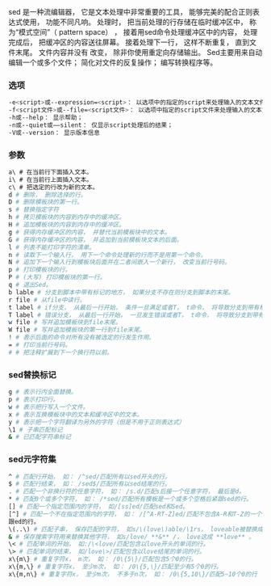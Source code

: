 sed 是一种流编辑器， 它是文本处理中非常重要的工具， 能够完美的配合正则表达式使用， 功能不同凡响。 处理时， 把当前处理的行存储在临时缓冲区中， 称为“模式空间”（ pattern space） ， 接着用sed命令处理缓冲区中的内容， 处理完成后， 把缓冲区的内容送往屏幕。 接着处理下一行， 这样不断重复， 直到文件末尾。 文件内容并没有 改变， 除非你使用重定向存储输出。 Sed主要用来自动编辑一个或多个文件； 简化对文件的反复操作； 编写转换程序等。  

### 选项

```sh
-e<script>或--expression=<script>： 以选项中的指定的script来处理输入的文本文件；
-f<script文件>或--file=<script文件>： 以选项中指定的script文件来处理输入的文本文件；
-h或--help： 显示帮助；
-n或--quiet或——silent： 仅显示script处理后的结果；
-V或--version： 显示版本信息
```

### 参数

```sh
a\ # 在当前行下面插入文本。
i\ # 在当前行上面插入文本。
c\ # 把选定的行改为新的文本。
d # 删除， 删除选择的行。
D # 删除模板块的第一行。
s # 替换指定字符
h # 拷贝模板块的内容到内存中的缓冲区。
H # 追加模板块的内容到内存中的缓冲区。
g # 获得内存缓冲区的内容， 并替代当前模板块中的文本。
G # 获得内存缓冲区的内容， 并追加到当前模板块文本的后面。
l # 列表不能打印字符的清单。
n # 读取下一个输入行， 用下一个命令处理新的行而不是用第一个命令。
N # 追加下一个输入行到模板块后面并在二者间嵌入一个新行， 改变当前行号码。
p # 打印模板块的行。
P # (大写) 打印模板块的第一行。
q # 退出Sed。
b lable # 分支到脚本中带有标记的地方， 如果分支不存在则分支到脚本的末尾。
r file # 从file中读行。
t label # if分支， 从最后一行开始， 条件一旦满足或者T， t命令， 将导致分支到带有标号的命令处， 或者到脚本的末尾。
T label # 错误分支， 从最后一行开始， 一旦发生错误或者T， t命令， 将导致分支到带有标号的命令处，或者到脚本的末尾。
w file # 写并追加模板块到file末尾。
W file # 写并追加模板块的第一行到file末尾。
! # 表示后面的命令对所有没有被选定的行发生作用。
= # 打印当前行号码。
# # 把注释扩展到下一个换行符以前。
```

### sed替换标记

```sh
g # 表示行内全面替换。
p # 表示打印行。
w # 表示把行写入一个文件。
x # 表示互换模板块中的文本和缓冲区中的文本。
y # 表示把一个字符翻译为另外的字符（但是不用于正则表达式）
\1 # 子串匹配标记
& # 已匹配字符串标记
```

### sed元字符集

```sh
^ # 匹配行开始， 如： /^sed/匹配所有以sed开头的行。
$ # 匹配行结束， 如： /sed$/匹配所有以sed结尾的行。
. # 匹配一个非换行符的任意字符， 如： /s.d/匹配s后接一个任意字符， 最后是d。
* # 匹配0个或多个字符， 如： /*sed/匹配所有模板是一个或多个空格后紧跟sed的行。
[] # 匹配一个指定范围内的字符， 如/[ss]ed/匹配sed和Sed。
[^] # 匹配一个不在指定范围内的字符， 如： /[^A-RT-Z]ed/匹配不包含A-R和T-Z的一个字母开头， 紧
跟ed的行。
\(..\) # 匹配子串， 保存匹配的字符， 如s/\(love\)able/\1rs， loveable被替换成lovers。
& # 保存搜索字符用来替换其他字符， 如s/love/ **&** /， love这成 **love** 。
\< # 匹配单词的开始， 如:/\<love/匹配包含以love开头的单词的行。
\> # 匹配单词的结束， 如/love\>/匹配包含以love结尾的单词的行。
x\{m\} # 重复字符x， m次， 如： /0\{5\}/匹配包含5个0的行。
x\{m,\} # 重复字符x， 至少m次， 如： /0\{5,\}/匹配至少有5个0的行。
x\{m,n\} # 重复字符x， 至少m次， 不多于n次， 如： /0\{5,10\}/匹配5~10个0的行
```

